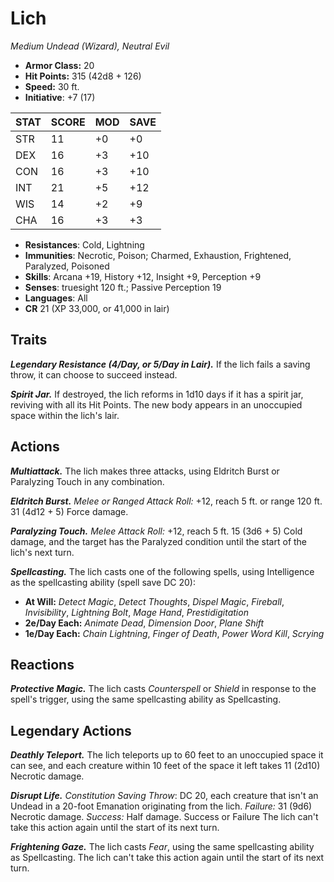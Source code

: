 # Lich

*Medium Undead (Wizard), Neutral Evil*

- **Armor Class:** 20
- **Hit Points:** 315 (42d8 + 126)
- **Speed:** 30 ft.
- **Initiative**: +7 (17)

|STAT|SCORE|MOD|SAVE|
| --- | --- | --- | ---- |
| STR | 11 | +0 | +0 |
| DEX | 16 | +3 | +10 |
| CON | 16 | +3 | +10 |
| INT | 21 | +5 | +12 |
| WIS | 14 | +2 | +9 |
| CHA | 16 | +3 | +3 |

- **Resistances**: Cold, Lightning
- **Immunities**: Necrotic, Poison; Charmed, Exhaustion, Frightened, Paralyzed, Poisoned
- **Skills**: Arcana +19, History +12, Insight +9, Perception +9
- **Senses**: truesight 120 ft.; Passive Perception 19
- **Languages**: All
- **CR** 21 (XP 33,000, or 41,000 in lair)

## Traits

***Legendary Resistance (4/Day, or 5/Day in Lair).*** If the lich fails a saving throw, it can choose to succeed instead.

***Spirit Jar.*** If destroyed, the lich reforms in 1d10 days if it has a spirit jar, reviving with all its Hit Points. The new body appears in an unoccupied space within the lich's lair.


## Actions

***Multiattack.*** The lich makes three attacks, using Eldritch Burst or Paralyzing Touch in any combination.

***Eldritch Burst.*** *Melee or Ranged Attack Roll:* +12, reach 5 ft. or range 120 ft. 31 (4d12 + 5) Force damage.

***Paralyzing Touch.*** *Melee Attack Roll:* +12, reach 5 ft. 15 (3d6 + 5) Cold damage, and the target has the Paralyzed condition until the start of the lich's next turn.

***Spellcasting.*** The lich casts one of the following spells, using Intelligence as the spellcasting ability (spell save DC 20):

- **At Will:** *Detect Magic*, *Detect Thoughts*, *Dispel Magic*, *Fireball*, *Invisibility*, *Lightning Bolt*, *Mage Hand*, *Prestidigitation*
- **2e/Day Each:** *Animate Dead*, *Dimension Door*, *Plane Shift*
- **1e/Day Each:** *Chain Lightning*, *Finger of Death*, *Power Word Kill*, *Scrying*

## Reactions

***Protective Magic.*** The lich casts *Counterspell* or *Shield* in response to the spell's trigger, using the same spellcasting ability as Spellcasting.

## Legendary Actions

***Deathly Teleport.*** The lich teleports up to 60 feet to an unoccupied space it can see, and each creature within 10 feet of the space it left takes 11 (2d10) Necrotic damage.

***Disrupt Life.*** *Constitution Saving Throw*: DC 20, each creature that isn't an Undead in a 20-foot Emanation originating from the lich. *Failure:*  31 (9d6) Necrotic damage. *Success:*  Half damage. Success or Failure The lich can't take this action again until the start of its next turn.

***Frightening Gaze.*** The lich casts *Fear*, using the same spellcasting ability as Spellcasting. The lich can't take this action again until the start of its next turn.
